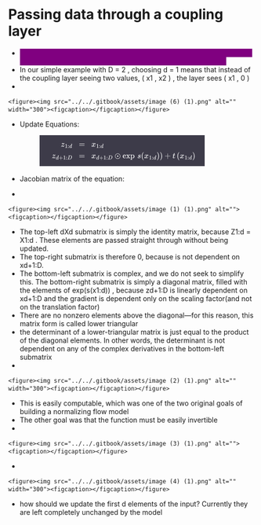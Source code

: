 # Passing data through a coupling layer

* <mark style="color:purple;background-color:purple;">**The first d dimensions of the data are fed through to the first coupling layer—the remaining D - d dimensions are completely masked**</mark>
* In our simple example with D = 2 , choosing d = 1 means that instead of the coupling layer seeing two values, ( x1 , x2 ) , the layer sees ( x1 , 0 )
*

```
<figure><img src="../../.gitbook/assets/image (6) (1).png" alt="" width="300"><figcaption></figcaption></figure>
```

*   Update Equations:

    <figure><img src="../../.gitbook/assets/image (6) (1).png" alt=""><figcaption></figcaption></figure>
* Jacobian matrix of the equation:
*

```
<figure><img src="../../.gitbook/assets/image (1) (1).png" alt=""><figcaption></figcaption></figure>
```

* The top-left dXd submatrix is simply the identity matrix, because Z1:d = X1:d . These elements are passed straight through without being updated.
* The top-right submatrix is therefore 0, because is not dependent on xd+1:D.
* The bottom-left submatrix is complex, and we do not seek to simplify this. The bottom-right submatrix is simply a diagonal matrix, filled with the elements of exp(s(x1:d)) , because zd+1:D is linearly dependent on xd+1:D and the gradient is dependent only on the scaling factor(and not on the translation factor)
* There are no nonzero elements above the diagonal—for this reason, this matrix form is called lower triangular
* the determinant of a lower-triangular matrix is just equal to the product of the diagonal elements. In other words, the determinant is not dependent on any of the complex derivatives in the bottom-left submatrix
*

```
<figure><img src="../../.gitbook/assets/image (2) (1).png" alt="" width="300"><figcaption></figcaption></figure>
```

* This is easily computable, which was one of the two original goals of building a normalizing flow model
* The other goal was that the function must be easily invertible
*

```
<figure><img src="../../.gitbook/assets/image (3) (1).png" alt=""><figcaption></figcaption></figure>
```

*

```
<figure><img src="../../.gitbook/assets/image (4) (1).png" alt="" width="300"><figcaption></figcaption></figure>
```

* how should we update the first d elements of the input? Currently they are left completely unchanged by the model
